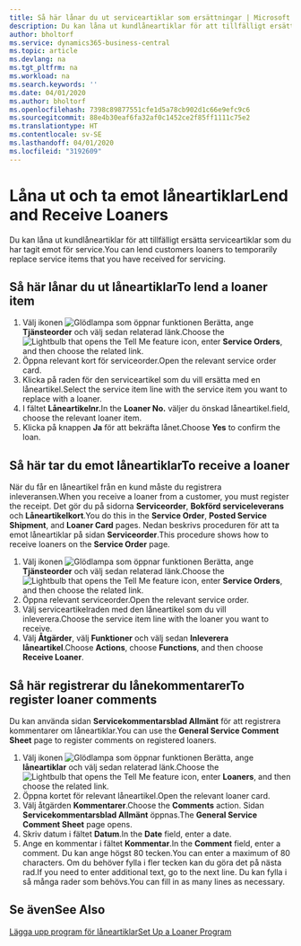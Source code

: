 ```yaml
---
title: Så här lånar du ut serviceartiklar som ersättningar | Microsoft Docs
description: Du kan låna ut kundlåneartiklar för att tillfälligt ersätta serviceartiklar som du har tagit emot för service.
author: bholtorf
ms.service: dynamics365-business-central
ms.topic: article
ms.devlang: na
ms.tgt_pltfrm: na
ms.workload: na
ms.search.keywords: ''
ms.date: 04/01/2020
ms.author: bholtorf
ms.openlocfilehash: 7398c89877551cfe1d5a78cb902d1c66e9efc9c6
ms.sourcegitcommit: 88e4b30eaf6fa32af0c1452ce2f85ff1111c75e2
ms.translationtype: HT
ms.contentlocale: sv-SE
ms.lasthandoff: 04/01/2020
ms.locfileid: "3192609"
---
```

# <a name="lend-and-receive-loaners"></a><span data-ttu-id="3c2d0-103">Låna ut och ta emot låneartiklar</span><span class="sxs-lookup"><span data-stu-id="3c2d0-103">Lend and Receive Loaners</span></span>
<span data-ttu-id="3c2d0-104">Du kan låna ut kundlåneartiklar för att tillfälligt ersätta serviceartiklar som du har tagit emot för service.</span><span class="sxs-lookup"><span data-stu-id="3c2d0-104">You can lend customers loaners to temporarily replace service items that you have received for servicing.</span></span>  
  
## <a name="to-lend-a-loaner-item"></a><span data-ttu-id="3c2d0-105">Så här lånar du ut låneartiklar</span><span class="sxs-lookup"><span data-stu-id="3c2d0-105">To lend a loaner item</span></span>    
1. <span data-ttu-id="3c2d0-106">Välj ikonen ![Glödlampa som öppnar funktionen Berätta](media/ui-search/search_small.png "Berätta vad du vill göra"), ange **Tjänsteorder** och välj sedan relaterad länk.</span><span class="sxs-lookup"><span data-stu-id="3c2d0-106">Choose the ![Lightbulb that opens the Tell Me feature](media/ui-search/search_small.png "Tell me what you want to do") icon, enter **Service Orders**, and then choose the related link.</span></span>  
2. <span data-ttu-id="3c2d0-107">Öppna relevant kort för serviceorder.</span><span class="sxs-lookup"><span data-stu-id="3c2d0-107">Open the relevant service order card.</span></span>  
3. <span data-ttu-id="3c2d0-108">Klicka på raden för den serviceartikel som du vill ersätta med en låneartikel.</span><span class="sxs-lookup"><span data-stu-id="3c2d0-108">Select the service item line with the service item you want to replace with a loaner.</span></span>  
4. <span data-ttu-id="3c2d0-109">I fältet **Låneartikelnr.**</span><span class="sxs-lookup"><span data-stu-id="3c2d0-109">In the **Loaner No.**</span></span> <span data-ttu-id="3c2d0-110">väljer du önskad låneartikel.</span><span class="sxs-lookup"><span data-stu-id="3c2d0-110">field, choose the relevant loaner item.</span></span>  
5. <span data-ttu-id="3c2d0-111">Klicka på knappen **Ja** för att bekräfta lånet.</span><span class="sxs-lookup"><span data-stu-id="3c2d0-111">Choose **Yes** to confirm the loan.</span></span>  

## <a name="to-receive-a-loaner"></a><span data-ttu-id="3c2d0-112">Så här tar du emot låneartiklar</span><span class="sxs-lookup"><span data-stu-id="3c2d0-112">To receive a loaner</span></span>  
<span data-ttu-id="3c2d0-113">När du får en låneartikel från en kund måste du registrera inleveransen.</span><span class="sxs-lookup"><span data-stu-id="3c2d0-113">When you receive a loaner from a customer, you must register the receipt.</span></span> <span data-ttu-id="3c2d0-114">Det gör du på sidorna **Serviceorder**, **Bokförd serviceleverans** och **Låneartikelkort**.</span><span class="sxs-lookup"><span data-stu-id="3c2d0-114">You do this in the **Service Order**, **Posted Service Shipment**, and **Loaner Card** pages.</span></span> <span data-ttu-id="3c2d0-115">Nedan beskrivs proceduren för att ta emot låneartiklar på sidan **Serviceorder**.</span><span class="sxs-lookup"><span data-stu-id="3c2d0-115">This procedure shows how to receive loaners on the **Service Order** page.</span></span>  
  
1. <span data-ttu-id="3c2d0-116">Välj ikonen ![Glödlampa som öppnar funktionen Berätta](media/ui-search/search_small.png "Berätta vad du vill göra"), ange **Tjänsteorder** och välj sedan relaterad länk.</span><span class="sxs-lookup"><span data-stu-id="3c2d0-116">Choose the ![Lightbulb that opens the Tell Me feature](media/ui-search/search_small.png "Tell me what you want to do") icon, enter **Service Orders**, and then choose the related link.</span></span>  
2. <span data-ttu-id="3c2d0-117">Öppna relevant serviceorder.</span><span class="sxs-lookup"><span data-stu-id="3c2d0-117">Open the relevant service order.</span></span>  
3. <span data-ttu-id="3c2d0-118">Välj serviceartikelraden med den låneartikel som du vill inleverera.</span><span class="sxs-lookup"><span data-stu-id="3c2d0-118">Choose the service item line with the loaner you want to receive.</span></span>  
4. <span data-ttu-id="3c2d0-119">Välj **Åtgärder**, välj **Funktioner** och välj sedan **Inleverera låneartikel**.</span><span class="sxs-lookup"><span data-stu-id="3c2d0-119">Choose **Actions**, choose **Functions**, and then choose **Receive Loaner**.</span></span>  

## <a name="to-register-loaner-comments"></a><span data-ttu-id="3c2d0-120">Så här registrerar du lånekommentarer</span><span class="sxs-lookup"><span data-stu-id="3c2d0-120">To register loaner comments</span></span>  
<span data-ttu-id="3c2d0-121">Du kan använda sidan **Servicekommentarsblad Allmänt** för att registrera kommentarer om låneartiklar.</span><span class="sxs-lookup"><span data-stu-id="3c2d0-121">You can use the **General Service Comment Sheet** page to register comments on registered loaners.</span></span>  
  
1. <span data-ttu-id="3c2d0-122">Välj ikonen ![Glödlampa som öppnar funktionen Berätta](media/ui-search/search_small.png "Berätta vad du vill göra"), ange **låneartiklar** och välj sedan relaterad länk.</span><span class="sxs-lookup"><span data-stu-id="3c2d0-122">Choose the ![Lightbulb that opens the Tell Me feature](media/ui-search/search_small.png "Tell me what you want to do") icon, enter **Loaners**, and then choose the related link.</span></span>  
2. <span data-ttu-id="3c2d0-123">Öppna kortet för relevant låneartikel.</span><span class="sxs-lookup"><span data-stu-id="3c2d0-123">Open the relevant loaner card.</span></span>  
3. <span data-ttu-id="3c2d0-124">Välj åtgärden **Kommentarer**.</span><span class="sxs-lookup"><span data-stu-id="3c2d0-124">Choose the **Comments** action.</span></span> <span data-ttu-id="3c2d0-125">Sidan **Servicekommentarsblad Allmänt** öppnas.</span><span class="sxs-lookup"><span data-stu-id="3c2d0-125">The **General Service Comment Sheet** page opens.</span></span>  
4. <span data-ttu-id="3c2d0-126">Skriv datum i fältet **Datum**.</span><span class="sxs-lookup"><span data-stu-id="3c2d0-126">In the **Date** field, enter a date.</span></span>  
5. <span data-ttu-id="3c2d0-127">Ange en kommentar i fältet **Kommentar**.</span><span class="sxs-lookup"><span data-stu-id="3c2d0-127">In the **Comment** field, enter a comment.</span></span> <span data-ttu-id="3c2d0-128">Du kan ange högst 80 tecken.</span><span class="sxs-lookup"><span data-stu-id="3c2d0-128">You can enter a maximum of 80 characters.</span></span> <span data-ttu-id="3c2d0-129">Om du behöver fylla i fler tecken kan du göra det på nästa rad.</span><span class="sxs-lookup"><span data-stu-id="3c2d0-129">If you need to enter additional text, go to the next line.</span></span> <span data-ttu-id="3c2d0-130">Du kan fylla i så många rader som behövs.</span><span class="sxs-lookup"><span data-stu-id="3c2d0-130">You can fill in as many lines as necessary.</span></span>  
  
## <a name="see-also"></a><span data-ttu-id="3c2d0-131">Se även</span><span class="sxs-lookup"><span data-stu-id="3c2d0-131">See Also</span></span>  
[<span data-ttu-id="3c2d0-132">Lägga upp program för låneartiklar</span><span class="sxs-lookup"><span data-stu-id="3c2d0-132">Set Up a Loaner Program</span></span>](service-how-setup-loaner-program.md)   
